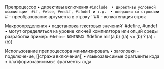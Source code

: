 Препроцессор 
• директивы включения ``#include 
• директивы условной компиляции` #if, #else, #endif, #ifndef и т.д. 
• операции со строками 
  ``# - преобразование аргумента в строку
  ``## - конкатенация строк

Макроопределения 
• подстановка текстовых значений` #define, #undef 
• могут определяться на уровне ключей компилятора или опций среды разработки 
пример:
``#define NOMINMAX
``#define min(a,b) ((a) <= (b) ? (a) : (b))

Использование препроцессора 
минимизировать 
• заголовки 
  – подключение, [[стражи включения]] 
• языкозависимые фрагменты кода 
• платформозависимые фрагменты кода